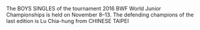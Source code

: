 The BOYS SINGLES of the tournament 2016 BWF World Junior Championships is held on November 8–13. The defending champions of the last edition is Lu Chia-hung from CHINESE TAIPEI
